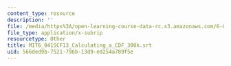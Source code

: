 ```yaml
---
content_type: resource
description: ''
file: /media/https%3A/open-learning-course-data-rc.s3.amazonaws.com/6-041sc-probabilistic-systems-analysis-and-applied-probability-fall-2013/566ded9b7521796b13d9ed254a789f5e_MIT6_041SCF13_Calculating_a_CDF_300k.srt
file_type: application/x-subrip
resourcetype: Other
title: MIT6_041SCF13_Calculating_a_CDF_300k.srt
uid: 566ded9b-7521-796b-13d9-ed254a789f5e
---
```

